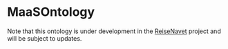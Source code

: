 # MaaSOntology

Note that this ontology is under development in the [ReiseNavet](https://reisenavet.no/) project and will be subject to updates.